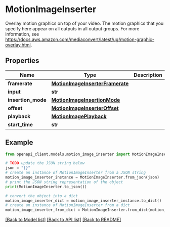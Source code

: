 # MotionImageInserter

Overlay motion graphics on top of your video. The motion graphics that you specify here appear on all outputs in all output groups. For more information, see https://docs.aws.amazon.com/mediaconvert/latest/ug/motion-graphic-overlay.html.

## Properties

Name | Type | Description | Notes
------------ | ------------- | ------------- | -------------
**framerate** | [**MotionImageInserterFramerate**](MotionImageInserterFramerate.md) |  | [optional] 
**input** | **str** |  | [optional] 
**insertion_mode** | [**MotionImageInsertionMode**](MotionImageInsertionMode.md) |  | [optional] 
**offset** | [**MotionImageInserterOffset**](MotionImageInserterOffset.md) |  | [optional] 
**playback** | [**MotionImagePlayback**](MotionImagePlayback.md) |  | [optional] 
**start_time** | **str** |  | [optional] 

## Example

```python
from openapi_client.models.motion_image_inserter import MotionImageInserter

# TODO update the JSON string below
json = "{}"
# create an instance of MotionImageInserter from a JSON string
motion_image_inserter_instance = MotionImageInserter.from_json(json)
# print the JSON string representation of the object
print(MotionImageInserter.to_json())

# convert the object into a dict
motion_image_inserter_dict = motion_image_inserter_instance.to_dict()
# create an instance of MotionImageInserter from a dict
motion_image_inserter_from_dict = MotionImageInserter.from_dict(motion_image_inserter_dict)
```
[[Back to Model list]](../README.md#documentation-for-models) [[Back to API list]](../README.md#documentation-for-api-endpoints) [[Back to README]](../README.md)



